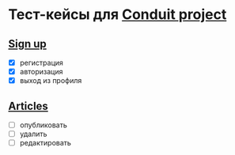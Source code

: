 # Тест-кейсы для [Conduit project](https://demo.realworld.io/)

## [Sign up](./login.md)
- [x] регистрация
- [x] авторизация
- [x] выход из профиля

## [Articles](./publish_article.md)
- [ ] опубликовать
- [ ] удалить
- [ ] редактировать